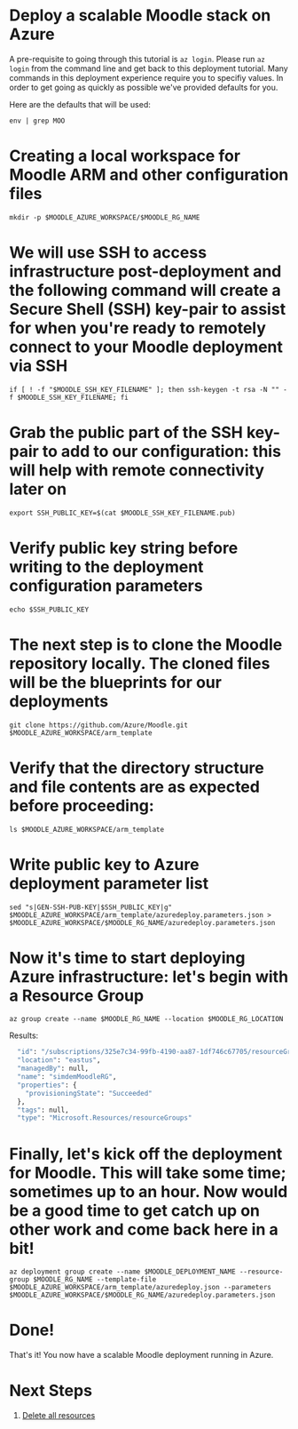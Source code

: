 # Deploy a scalable Moodle stack on Azure

A pre-requisite to going through this tutorial is `az login`. Please run `az login` from the command line and get back to this deployment tutorial. Many commands in this deployment experience require you to specifiy values. In order to get going as quickly as possible we've provided defaults for you.

Here are the defaults that will be used:
```
env | grep MOO
```
# Creating a local workspace for Moodle ARM and other configuration files
```
mkdir -p $MOODLE_AZURE_WORKSPACE/$MOODLE_RG_NAME
```
# We will use SSH to access infrastructure post-deployment and the following command will create a Secure Shell (SSH) key-pair to assist for when you're ready to remotely connect to your Moodle deployment via SSH
```
if [ ! -f "$MOODLE_SSH_KEY_FILENAME" ]; then ssh-keygen -t rsa -N "" -f $MOODLE_SSH_KEY_FILENAME; fi
```

# Grab the public part of the SSH key-pair to add to our configuration: this will help with remote connectivity later on
```
export SSH_PUBLIC_KEY=$(cat $MOODLE_SSH_KEY_FILENAME.pub)
```

# Verify public key string before writing to the deployment configuration parameters
```
echo $SSH_PUBLIC_KEY
```

# The next step is to clone the Moodle repository locally. The cloned files will be the blueprints for our deployments
```
git clone https://github.com/Azure/Moodle.git $MOODLE_AZURE_WORKSPACE/arm_template
```

# Verify that the directory structure and file contents are as expected before proceeding:
```
ls $MOODLE_AZURE_WORKSPACE/arm_template
```

# Write public key to Azure deployment parameter list
```
sed "s|GEN-SSH-PUB-KEY|$SSH_PUBLIC_KEY|g" $MOODLE_AZURE_WORKSPACE/arm_template/azuredeploy.parameters.json > $MOODLE_AZURE_WORKSPACE/$MOODLE_RG_NAME/azuredeploy.parameters.json
```

# Now it's time to start deploying Azure infrastructure: let's begin with a Resource Group
```
az group create --name $MOODLE_RG_NAME --location $MOODLE_RG_LOCATION
```

Results:

```expected_similarity=0.3
  "id": "/subscriptions/325e7c34-99fb-4190-aa87-1df746c67705/resourceGroups/simdemMoodleRG",
  "location": "eastus",
  "managedBy": null,
  "name": "simdemMoodleRG",
  "properties": {
    "provisioningState": "Succeeded"
  },
  "tags": null,
  "type": "Microsoft.Resources/resourceGroups"
```

# Finally, let's kick off the deployment for Moodle. This will take some time; sometimes up to an hour. Now would be a good time to get catch up on other work and come back here in a bit!
```
az deployment group create --name $MOODLE_DEPLOYMENT_NAME --resource-group $MOODLE_RG_NAME --template-file $MOODLE_AZURE_WORKSPACE/arm_template/azuredeploy.json --parameters $MOODLE_AZURE_WORKSPACE/$MOODLE_RG_NAME/azuredeploy.parameters.json
```

# Done!
That's it! You now have a scalable Moodle deployment running in Azure. 

# Next Steps
  1. [Delete all resources](Cleanup.md)

